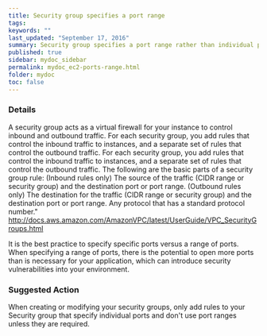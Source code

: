 ```yaml
---
title: Security group specifies a port range        
tags:
keywords: ""
last_updated: "September 17, 2016"
summary: Security group specifies a port range rather than individual ports.
published: true
sidebar: mydoc_sidebar
permalink: mydoc_ec2-ports-range.html
folder: mydoc
toc: false
---
```


### Details  
A security group acts as a virtual firewall for your instance to control inbound and outbound traffic. For each security group, you add rules that control the inbound traffic to instances, and a separate set of rules that control the outbound traffic. For each security group, you add rules that control the inbound traffic to instances, and a separate set of rules that control the outbound traffic.
The following are the basic parts of a security group rule:
(Inbound rules only) The source of the traffic (CIDR range or security group) and the destination port or port range.
(Outbound rules only) The destination for the traffic (CIDR range or security group) and the destination port or port range.
Any protocol that has a standard protocol number."
http://docs.aws.amazon.com/AmazonVPC/latest/UserGuide/VPC_SecurityGroups.html

It is the best practice to specify specific ports versus a range of ports. When specifying a range of ports, there is the potential to open more ports than is necessary for your application, which can introduce security vulnerabilities into your environment.

### Suggested Action  
When creating or modifying your security groups, only add rules to your Security group that specify individual ports and don't use port ranges unless they are required.
